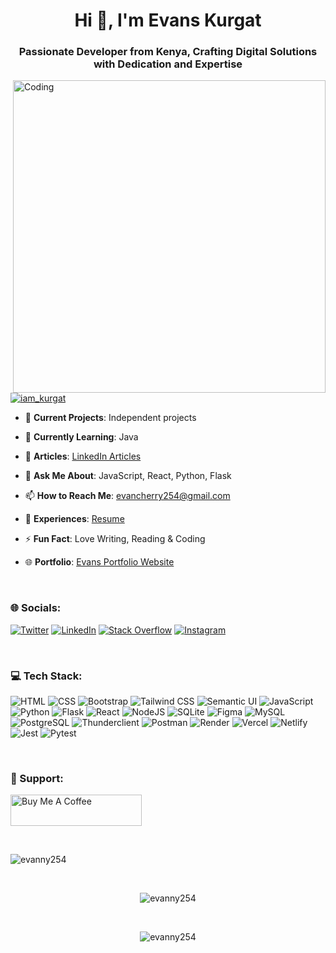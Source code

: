 <h1 align="center">Hi 👋, I'm Evans Kurgat</h1>
<h3 align="center">Passionate Developer from Kenya, Crafting Digital Solutions with Dedication and Expertise</h3>

<img align="right" alt="Coding" width="500" src="https://media.giphy.com/media/v1.Y2lkPTc5MGI3NjExb25kOHV3Z2dnc3F0cnA4emRmZmVldXByemF6bGZ4NWZzZGUwdmJhOSZlcD12MV9pbnRlcm5hbF9naWZfYnlfaWQmY3Q9Zw/5kFclUKJVaPHg1v6wX/giphy.gif">

<br>

<p align="centre">
  <a href="https://twitter.com/iam_kurgat" target="_blank">
    <img src="https://img.shields.io/twitter/follow/iam_kurgat?logo=twitter&style=for-the-badge" alt="iam_kurgat" />
  </a>
</p>

- 🔭 **Current Projects**: Independent projects

- 🌱 **Currently Learning**: Java

- 📝 **Articles**: [LinkedIn Articles](https://www.linkedin.com/in/evans-kurgat-66ab57181/details/featured/)

- 💬 **Ask Me About**: JavaScript, React, Python, Flask

- 📫 **How to Reach Me**: evancherry254@gmail.com

- 📄 **Experiences**: [Resume](https://drive.google.com/file/d/1fMgrMPvqeCbcaRdDAlhl6gtfkZ45ZTHC/view?usp=sharing)

- ⚡ **Fun Fact**: Love Writing, Reading & Coding
  
- 🌐 **Portfolio**: [Evans Portfolio Website](https://evans-kurgat.vercel.app/blog/)

<br>

<h3 align="centre">🌐 Socials:</h3>

[![Twitter](https://img.shields.io/badge/Twitter-%231DA1F2.svg?logo=Twitter&logoColor=white)](https://twitter.com/iam_kurgat)
[![LinkedIn](https://img.shields.io/badge/LinkedIn-%230077B5.svg?logo=linkedin&logoColor=white)](https://linkedin.com/in/https://www.linkedin.com/in/evans-kurgat-66ab57181/)
[![Stack Overflow](https://img.shields.io/badge/Stack_Overflow-%23FE7A16.svg?logo=stack-overflow&logoColor=white)](https://stackoverflow.com/users/22674491)
[![Instagram](https://img.shields.io/badge/Instagram-%23E4405F.svg?logo=instagram&logoColor=white)](https://instagram.com/https://www.instagram.com/iam_kurgat/)

<br>

<h3 align="centre">💻 Tech Stack:</h3>

![HTML](https://img.shields.io/badge/HTML-%23E34F26?style=for-the-badge&logo=html5&logoColor=white) ![CSS](https://img.shields.io/badge/CSS-%231572B6?style=for-the-badge&logo=css3&logoColor=white) ![Bootstrap](https://img.shields.io/badge/Bootstrap-563D7C?style=for-the-badge&logo=bootstrap&logoColor=white) ![Tailwind CSS](https://img.shields.io/badge/Tailwind_CSS-%2338B2AC?style=for-the-badge&logo=tailwind-css&logoColor=white) ![Semantic UI](https://img.shields.io/badge/Semantic_UI-%234ABDB2?style=for-the-badge&logo=semantic-ui&logoColor=white) ![JavaScript](https://img.shields.io/badge/javascript-%23323330.svg?style=for-the-badge&logo=javascript&logoColor=%23F7DF1E) ![Python](https://img.shields.io/badge/python-3670A0?style=for-the-badge&logo=python&logoColor=ffdd54) ![Flask](https://img.shields.io/badge/flask-%23000.svg?style=for-the-badge&logo=flask&logoColor=white) ![React](https://img.shields.io/badge/react-%2320232a.svg?style=for-the-badge&logo=react&logoColor=%2361DAFB) ![NodeJS](https://img.shields.io/badge/node.js-6DA55F?style=for-the-badge&logo=node.js&logoColor=white) ![SQLite](https://img.shields.io/badge/sqlite-%2307405e.svg?style=for-the-badge&logo=sqlite&logoColor=white) ![Figma](https://img.shields.io/badge/figma-%23F24E1E.svg?style=for-the-badge&logo=figma&logoColor=white) ![MySQL](https://img.shields.io/badge/mysql-%2300000f.svg?style=for-the-badge&logo=mysql&logoColor=white) ![PostgreSQL](https://img.shields.io/badge/PostgreSQL-%23316192?style=for-the-badge&logo=postgresql&logoColor=white) ![Thunderclient](https://img.shields.io/badge/Thunderclient-%23000000.svg?style=for-the-badge&logo=thunderclient&logoColor=white) ![Postman](https://img.shields.io/badge/Postman-FF6C37?style=for-the-badge&logo=postman&logoColor=white) ![Render](https://img.shields.io/badge/render-%23000000.svg?style=for-the-badge&logo=render&logoColor=white) ![Vercel](https://img.shields.io/badge/vercel-%23000000.svg?style=for-the-badge&logo=vercel&logoColor=white) ![Netlify](https://img.shields.io/badge/netlify-%23000000.svg?style=for-the-badge&logo=netlify&logoColor=white) ![Jest](https://img.shields.io/badge/Jest-%23C21325.svg?style=for-the-badge&logo=jest&logoColor=white) ![Pytest](https://img.shields.io/badge/Pytest-%231674B1.svg?style=for-the-badge&logo=pytest&logoColor=white)

<br>

<h3 align="centre">📖 Support:</h3>

<p align="centre">
  <a href="https://www.buymeacoffee.com/https://www.buymeacoffee.com/evancherry">
    <img src="https://cdn.buymeacoffee.com/buttons/v2/default-yellow.png" height="50" width="210" alt="Buy Me A Coffee" />
  </a>
</p>

<br>

<p align="centre">
  <img src="https://github-readme-stats.vercel.app/api/top-langs/?username=evanny254&layout=compact&hide_border=true&langs_count=10&theme=dark" alt="evanny254" />
</p>

<br>

<p align="center">
  <img src="https://github-readme-stats.vercel.app/api?username=evanny254&show_icons=true&count_private=true&include_all_commits=true&hide_border=true&theme=dark" alt="evanny254" />
</p>

<br>

<p align="center">
  <img src="https://github-readme-streak-stats.herokuapp.com/?user=evanny254&theme=dark&hide_border=true" alt="evanny254" />
</p>
